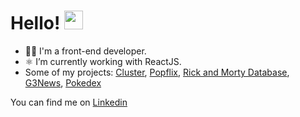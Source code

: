 ### <h1 align="left">Hello! <img src="https://raw.githubusercontent.com/kaueMarques/kaueMarques/master/hi.gif" width="30px"></h1>

- 👨‍💻 I'm a front-end developer.
- ⚛️ I’m currently working with ReactJS.
- Some of my projects:
<a href="https://cluster-leojuriolli7.vercel.app/" target="_blank" title="Cluster">Cluster</a>,
<a href="http://popflix-app.herokuapp.com/" target="_blank" title="Popflix">Popflix</a>,
<a href="https://rick-and-morty-base.herokuapp.com/" target="_blank" title="Rick And Morty Database">Rick and Morty Database</a>,
<a href="https://g3news.herokuapp.com/" target="_blank" title="G3News">G3News</a>,
<a href="https://pokedex-7.herokuapp.com/" target="_blank" title="Pokedex">Pokedex</a>

You can find me on <a href="https://www.linkedin.com/in/leonardojuriolli/" target="_blank" title="LinkedIn">Linkedin</a> <br>

